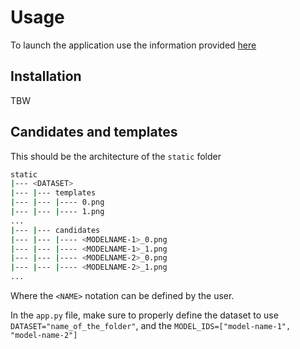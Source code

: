 # Usage 

To launch the application use the information provided [here](./readme.md)

## Installation

TBW

## Candidates and templates

This should be the architecture of the `static` folder

```bash
static
|--- <DATASET>
|--- |--- templates
|--- |--- |---- 0.png
|--- |--- |---- 1.png
...
|--- |--- candidates
|--- |--- |---- <MODELNAME-1>_0.png
|--- |--- |---- <MODELNAME-1>_1.png
|--- |--- |---- <MODELNAME-2>_0.png
|--- |--- |---- <MODELNAME-2>_1.png
...
```

Where the `<NAME>` notation can be defined by the user.

In the `app.py` file, make sure to properly define the dataset to use `DATASET="name_of_the_folder"`, and the `MODEL_IDS=["model-name-1", "model-name-2"]`
